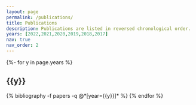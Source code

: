 ```yaml
---
layout: page
permalink: /publications/
title: Publications
description: Publications are listed in reversed chronological order.
years: [2022,2021,2020,2019,2018,2017]
nav: true
nav_order: 2
---
```

<!-- _pages/publications.md -->
<div class="publications">

{%- for y in page.years %}
  <h2 class="year">{{y}}</h2>
  {% bibliography -f papers -q @*[year={{y}}]* %}
{% endfor %}

</div>
